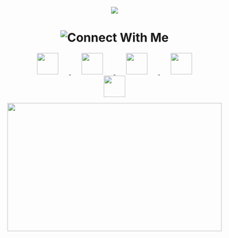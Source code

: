 <p align='center'>
    <img src="https://capsule-render.vercel.app/api?type=waving&color=auto&height=220&section=header&text=Hello%There&fontSize=80&animation=fadeIn&fontAlignY=38&desc=Welcome%20To%20My%20Profile!&descAlignY=51&descAlign=62"/>
</p>

<h1 align="center">
  <img src="https://readme-typing-svg.herokuapp.com?font=Orbitron&size=35&duration=3000&pause=500&color=915EFF&center=true&vCenter=true&width=435&lines=Connect+With+Me!+💫" alt="Connect With Me">
</h1>

<p align="center" style="margin-top: 10px;">

  <a href="https://github.com/Ndubito" target="_blank">
    <img height="50" style="margin: 0 25px; transition: .2s;" src="https://cdn-icons-png.flaticon.com/512/25/25231.png"
    onmouseover="this.style.transform='scale(1.15)'; this.style.filter='drop-shadow(0 0 6px #d6ace6)';"
    onmouseout="this.style.transform='scale(1)'; this.style.filter='none';"/>
  </a>

  <a href="https://www.linkedin.com/in/nathan-achar-476175239" target="_blank">
    <img height="50" style="margin: 0 25px; transition: .2s;" src="https://cdn-icons-png.flaticon.com/512/174/174857.png"
    onmouseover="this.style.transform='scale(1.15)'; this.style.filter='drop-shadow(0 0 6px #d6ace6)';"
    onmouseout="this.style.transform='scale(1)'; this.style.filter='none';"/>
  </a>

  <a href="acharnathan1@gmail.com" target="_blank">
    <img height="50" style="margin: 0 25px; transition: .2s;" src="https://cdn-icons-png.flaticon.com/512/732/732200.png"
    onmouseover="this.style.transform='scale(1.15)'; this.style.filter='drop-shadow(0 0 6px #d6ace6)';"
    onmouseout="this.style.transform='scale(1)'; this.style.filter='none';"/>
  </a>

  <a href="https://www.instagram.com/tnwlxr" target="_blank">
    <img height="50" style="margin: 0 25px; transition: .2s;" src="https://github.com/user-attachments/assets/cf17dbef-a045-40e6-9abf-ebdfdd6d808b"
    onmouseover="this.style.transform='scale(1.15)'; this.style.filter='drop-shadow(0 0 6px #d6ace6)';"
    onmouseout="this.style.transform='scale(1)'; this.style.filter='none';"/>
  </a>

  <a href="https://yourportfolio.com" target="_blank">
    <img height="50" style="margin: 0 25px; transition: .2s;" src="https://cdn-icons-png.flaticon.com/512/2014/2014827.png"
    onmouseover="this.style.transform='scale(1.15)'; this.style.filter='drop-shadow(0 0 6px #d6ace6)';"
    onmouseout="this.style.transform='scale(1)'; this.style.filter='none';"/>
  </a>

</p>

<p align="center">
<img height="300" width="500" src="https://media4.giphy.com/media/v1.Y2lkPTc5MGI3NjExb2hhM2JyMmN0dXRvcGQyYnhlNnEwdG95ejNvMGd5MHp5dGpxdmJoMCZlcD12MV9pbnRlcm5hbF9naWZfYnlfaWQmY3Q9Zw/yYSSBtDgbbRzq/giphy.gif"> 
</img>
</p>
